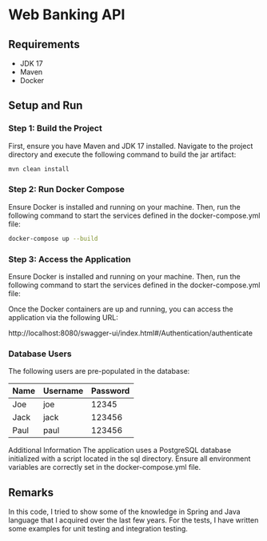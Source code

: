 # Web Banking API

## Requirements

- JDK 17
- Maven
- Docker

## Setup and Run

### Step 1: Build the Project

First, ensure you have Maven and JDK 17 installed. Navigate to the project directory and execute the following command to build the jar artifact:

```sh
mvn clean install
```

### Step 2: Run Docker Compose

Ensure Docker is installed and running on your machine. Then, run the following command to start the services defined in the docker-compose.yml file:

```sh
docker-compose up --build
```

### Step 3: Access the Application

Ensure Docker is installed and running on your machine. Then, run the following command to start the services defined in the docker-compose.yml file:

Once the Docker containers are up and running, you can access the application via the following URL:

http://localhost:8080/swagger-ui/index.html#/Authentication/authenticate


### Database Users

The following users are pre-populated in the database:

| Name | Username | Password |
|------|----------|----------|
| Joe  | joe      | 12345    |
| Jack | jack     | 123456   |
| Paul | paul     | 123456   |

Additional Information
The application uses a PostgreSQL database initialized with a script located in the sql directory.
Ensure all environment variables are correctly set in the docker-compose.yml file.

## Remarks

In this code, I tried to show some of the knowledge in Spring and Java language that I acquired over the last few years. For the tests, I have written some examples for unit testing and integration testing.
